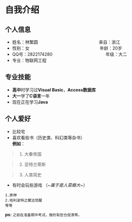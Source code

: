 # 自我介绍

## 个人信息

* 姓名：林繁圆 &emsp;&emsp;&emsp;&emsp;&emsp;&emsp;&emsp;&emsp;&emsp;&emsp;&emsp;&emsp;&ensp;&ensp;&ensp;&ensp;来自：浙江
* 性别：女&emsp;&emsp;&emsp;&emsp;&emsp;&emsp;&emsp;&emsp;&emsp;&emsp;&emsp;&emsp;&ensp;&ensp;&ensp;&ensp;&ensp;&ensp;&ensp;&ensp;&ensp;年龄：20岁  
* QQ号：2822174280&emsp;&emsp;&emsp;&emsp;&emsp;&emsp;&emsp;&emsp;&emsp;&emsp;&emsp;&emsp;&ensp;年级：大二
* 专业：物联网工程      

## 专业技能

* **高中**时学习过**Visual Basic**，**Access数据库**
* **大一**学了**C语言**一年
* 现在正在学习**Java**


## 个人爱好
* 比较宅
* 喜欢看些书（历史类、科幻类等杂书）   
**例如**：   

>  1.  大秦帝国    
  
  
>  2.  亚特兰蒂斯       
   
  
>  3.  人类简史        
     
* 有时会玩些游戏 （*~属于是人菜瘾大~*）    
```
1.原神     
2.哈利波特之魔法觉醒 
等等
```

**ps:**  `之前在准备期中考试，做的有些仓促潦草。`

